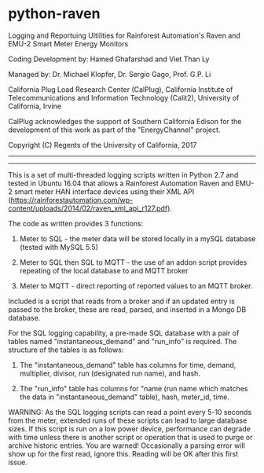 # python-raven

Logging and Reportuing Ultilities for Rainforest Automation's Raven and EMU-2 Smart Meter Energy Monitors

Coding Development by: Hamed Ghafarshad and Viet Than Ly

Managed by: Dr. Michael Klopfer, Dr. Sergio Gago, Prof. G.P. Li

California Plug Load Research Center (CalPlug), California Institute of Telecommunications and Information Technology (Calit2), University of California, Irvine

CalPlug acknowledges the support of Southern California Edison for the development of this work as part of the "EnergyChannel" project.

Copyright (C) Regents of the University of California, 2017

***************************************************************************************************
***************************************************************************************************


This is a set of multi-threaded logging scripts written in Python 2.7 and tested in Ubuntu 16.04 that allows a Rainforest Automation Raven and EMU-2 smart meter HAN interface devices using their XML API (https://rainforestautomation.com/wp-content/uploads/2014/02/raven_xml_api_r127.pdf).

The code as written provides 3 functions:

1) Meter to SQL - the meter data will be stored locally in a mySQL database (tested with MySQL 5.5)

2) Meter to SQL then SQL to MQTT - the use of an addon script provides repeating of the local database to and MQTT broker 

3) Meter to MQTT - direct reporting of reported values to an MQTT broker.

Included is a script that reads from a broker and if an updated entry is passed to the broker, these are read, parsed, and inserted in a Mongo DB database.

For the SQL logging capability, a pre-made SQL database with a pair of tables named "instantaneous_demand" and "run_info" is required.  The structure of the tables is as follows:

1) The "instantaneous_demand" table has columns for time, demand, multiplier, divisor, run (designated run name), and hash.  

2) The "run_info" table has columns for "name (run name which matches the data in "instantaneous_demand" table), hash, meter_id, time.


WARNING:  As the SQL logging scripts can read a point every 5-10 seconds from the meter, extended runs of these scripts can lead to large database sizes.  If this script is run on a low power device, performance can degrade with time unless there is another script or operation that is used to purge or archive historic entries.  You are warned!  Occasionally a parsing error will show up for the first read, ignore this.  Reading will be OK after this first issue.  

